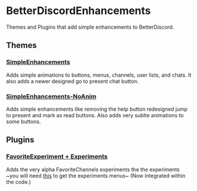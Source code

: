 # BetterDiscordEnhancements
Themes and Plugins that add simple enhancements to BetterDiscord.

## Themes

### [SimpleEnhancements](https://github.com/ikeman2003/BetterDiscordEnhancements/blob/main/themes/SimpleEnhancements/SimpleEnhancements.theme.css)
Adds simple animations to buttons, menus, channels, user lists, and chats. It also adds a newer designed go to present chat button.

### [SimpleEnhancements-NoAnim](https://github.com/ikeman2003/BetterDiscordEnhancements/blob/main/themes/SimpleEnhancements/SimpleEnhancements-NoAnim.theme.css)
Adds simple enhancements like removing the help button redesigned jump to present and mark as read buttons. Also adds very sublte animations to some buttons.


## Plugins

### [FavoriteExperiment + Experiments](https://github.com/ikeman2003/BetterDiscordEnhancements/blob/main/plugins/FavoriteExperiment.plugin.js)
Adds the very alpha FavoriteChannels experiments the the experiments ~you will need [this](https://github.com/Inve1951/BetterDiscordStuff/blob/master/plugins/discordexperiments.plugin.js) to get the experiments menus~ (Now integrated within the code.)